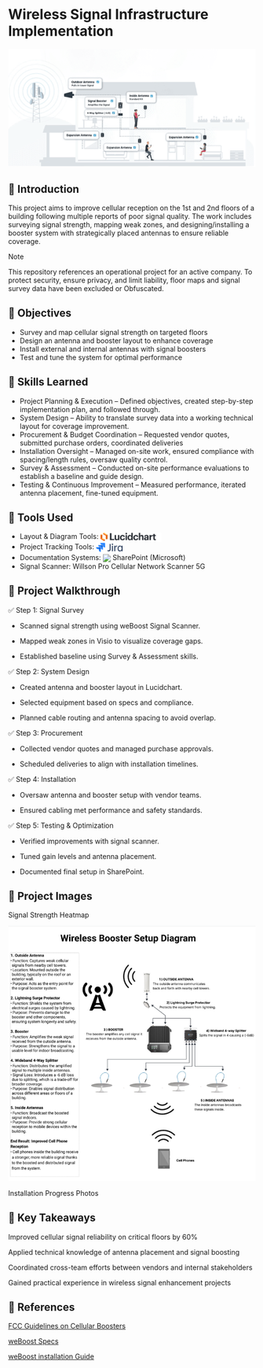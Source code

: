 
# Wireless Signal Infrastructure Implementation

![Antenna Project cover photo](https://github.com/josiasdelbois/Wireless-Signal-Infrastructure-Implementation/blob/main/Assets/Antenna%20Project%20Photo%201.1.png)

## 📘 Introduction
This project aims to improve cellular reception on the 1st and 2nd floors of a building following multiple reports of poor signal quality. The work includes surveying signal strength, mapping weak zones, and designing/installing a booster system with strategically placed antennas to ensure reliable coverage.

> [!NOTE]
> This repository references an operational project for an active company. To protect security, ensure privacy, and limit liability, floor maps and signal survey data have been excluded or Obfuscated.

## 🎯 Objectives 

- Survey and map cellular signal strength on targeted floors 
- Design an antenna and booster layout to enhance coverage 
- Install external and internal antennas with signal boosters 
- Test and tune the system for optimal performance 

## 🚀 Skills Learned

- Project Planning & Execution – Defined objectives, created step-by-step implementation plan, and followed through.
- System Design – Ability to translate survey data into a working technical layout for coverage improvement.
- Procurement & Budget Coordination – Requested vendor quotes, submitted purchase orders, coordinated deliveries
- Installation Oversight – Managed on-site work, ensured compliance with spacing/length rules, oversaw quality control.
- Survey & Assessment – Conducted on-site performance evaluations to establish a baseline and guide design.
- Testing & Continuous Improvement – Measured performance, iterated antenna placement, fine-tuned equipment.

## 🔧 Tools Used

- Layout & Diagram Tools: <img src="https://github.com/josiasdelbois/Wireless-Signal-Infrastructure-Implementation/blob/main/Assets/Lucidchart_logo_(September_2021).svg.png" width="124" style="vertical-align:middle;">
- Project Tracking Tools: <img src="https://github.com/josiasdelbois/Wireless-Signal-Infrastructure-Implementation/blob/main/Assets/Jira_Logo.svg.png" width="54" style="vertical-align:middle;">
- Documentation Systems: <img src="https://github.com/josiasdelbois/Wireless-Signal-Infrastructure-Implementation/blob/main/Assets/Microsoft_Office_SharePoint_(2019%E2%80%93present).svg.png" width="24" style="vertical-align:middle;"> SharePoint (Microsoft)
- Signal Scanner: Willson Pro Cellular Network Scanner 5G

## 🧪 Project Walkthrough

✅ Step 1: Signal Survey
- Scanned signal strength using weBoost Signal Scanner.

- Mapped weak zones in Visio to visualize coverage gaps.

- Established baseline using Survey & Assessment skills.

✅ Step 2: System Design
- Created antenna and booster layout in Lucidchart.

- Selected equipment based on specs and compliance.

- Planned cable routing and antenna spacing to avoid overlap.

✅ Step 3: Procurement
- Collected vendor quotes and managed purchase approvals.

- Scheduled deliveries to align with installation timelines.

✅ Step 4: Installation
- Oversaw antenna and booster setup with vendor teams.

- Ensured cabling met performance and safety standards.

✅ Step 5: Testing & Optimization
- Verified improvements with signal scanner.

- Tuned gain levels and antenna placement.

- Documented final setup in SharePoint.

## 📸 Project Images 

Signal Strength Heatmap 

![Antenna Project cover photo](https://github.com/josiasdelbois/Wireless-Signal-Infrastructure-Implementation/blob/main/Assets/Wireless%20Booster%20Setup%20Diagram.png)

Installation Progress Photos 

## 🔑 Key Takeaways 

Improved cellular signal reliability on critical floors by 60%

Applied technical knowledge of antenna placement and signal boosting 

Coordinated cross-team efforts between vendors and internal stakeholders 

Gained practical experience in wireless signal enhancement projects 

## 📎 References 

[FCC Guidelines on Cellular Boosters](https://www.fcc.gov/wireless/bureau-divisions/mobility-division/signal-boosters/consumer-signal-boosters) 

[weBoost Specs](https://github.com/josiasdelbois/Wireless-Signal-Infrastructure-Implementation/blob/main/Assets/weBoost%20Technical%20Specs.pdf)

[weBoost installation Guide](https://github.com/josiasdelbois/Wireless-Signal-Infrastructure-Implementation/blob/main/Assets/weBoost%20installation%20Guide.pdf)
